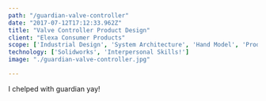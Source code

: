 ```yaml
---
path: "/guardian-valve-controller"
date: "2017-07-12T17:12:33.962Z"
title: "Valve Controller Product Design"
client: "Elexa Consumer Products"
scope: ['Industrial Design', 'System Architecture', 'Hand Model', 'Product Design']
technology: ['Solidworks', 'Interpersonal Skills!']
image: "./guardian-valve-controller.jpg"

---
```

I chelped with guardian yay!
